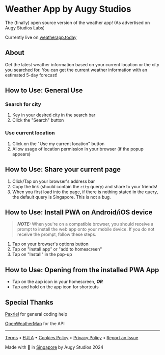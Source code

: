 # Weather App by Augy Studios
The (finally) open source version of the weather app! (As advertised on Augy Studios Labs)

Currently live on [weatherapp.today](https://weatherapp.today)

## About
Get the latest weather information based on your current location or the city you searched for. You can get the current weather information with an estimated 5-day forecast!

## How to Use: General Use
### Search for city
1. Key in your desired city in the search bar
2. Click the "Search" button
### Use current location
1. Click on the "Use my current location" button
2. Allow usage of location permission in your browser (if the popup appears)

## How to Use: Share your current page
1. Click/Tap on your browser's address bar
2. Copy the link (should contain the `city` query) and share to your friends!
3. When you first load into the page, if there is nothing stated in the query, the default query is Singapore. This is not a bug.

## How to Use: Install PWA on Android/iOS device
> **_NOTE:_** When you're on a compatible browser, you should receive a prompt to install the web app onto your mobile device. If you do not receive the prompt, follow these steps.
1. Tap on your browser's options button
2. Tap on "install app" or "add to homescreen"
3. Tap on "Install" in the pop-up

## How to Use: Opening from the installed PWA App
- Tap on the app icon in your homescreen, ***OR***
- Tap and hold on the app icon for shortcuts

## Special Thanks
[Paxriel](https://paxriel.art/) for general coding help

[OpenWeatherMap](https://openweathermap.org/) for the API

---

[Terms](https://augystudios.com/terms) • [EULA](https://augystudios.com/eula) • [Cookies Policy](https://augystudios.com/cookies) • [Privacy Policy](https://augystudios.com/privacy) • [Report an Issue](https://forms.gle/4wKTdjgiC6MGX1aN8)

Made with 💚 in [Singapore](https://www.google.com/maps/place/Singapore) by Augy Studios 2024